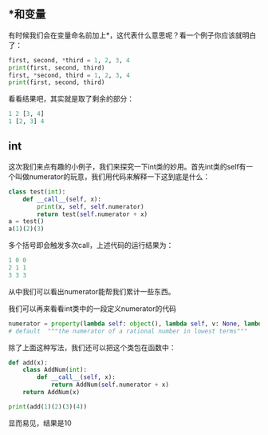 
## *和变量

有时候我们会在变量命名前加上*，这代表什么意思呢？看一个例子你应该就明白了：
```python
first, second, *third = 1, 2, 3, 4
print(first, second, third)
first, *second, third = 1, 2, 3, 4
print(first, second, third)
```
看看结果吧，其实就是取了剩余的部分：
```python
1 2 [3, 4]
1 [2, 3] 4
```

## int

这次我们来点有趣的小例子，我们来探究一下int类的妙用。首先int类的self有一个叫做numerator的玩意，我们用代码来解释一下这到底是什么：
```python
class test(int):
	def __call__(self, x):
		print(x, self, self.numerator)
		return test(self.numerator + x)
a = test()
a(1)(2)(3)
```
多个括号即会触发多次call，上述代码的运行结果为：
```python
1 0 0
2 1 1
3 3 3
```
从中我们可以看出numerator能帮我们累计一些东西。

我们可以再来看看int类中的一段定义numerator的代码
```python
numerator = property(lambda self: object(), lambda self, v: None, lambda self: None) 
# default  """the numerator of a rational number in lowest terms"""
```
除了上面这种写法，我们还可以把这个类包在函数中：
```python
def add(x):
    class AddNum(int):
        def __call__(self, x):
            return AddNum(self.numerator + x)
    return AddNum(x)

print(add(1)(2)(3)(4))
```
显而易见，结果是10